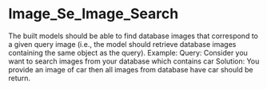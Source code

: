 # Image_Se_Image_Search
The built models should be able to find database images that correspond to a given query image (i.e., the model should retrieve database images containing the same object as the query).  Example: Query: Consider you want to search images from your database which contains car  Solution: You provide an image of car then all images from database have car should be return.
